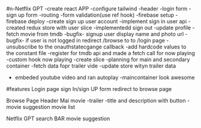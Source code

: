 #n-Netflix GPT
-create react APP
-configure tailwind
-header
-login form
-sign up form
-routing
-form validation(use ref hook)
-firebase setup
-firebase deploy
-create sign up user account
-implement sign in user api
-created redux store with user slice
-implementedd sign out
-update profile
-fetch movie from tmdb
-bugfix- signup user display name and photo url
-bugfix- if user is not logged in redirect /browse to to /login page
-unsubscribe to the onauthstatecgange callback
-add hardcode values to the constant file
-register for tmdb api and made a fetch call for now playing
-custom hook now playing
-create slice
-planning for main and secondary container
-fetch data fopr trailer vide
-update store wityn trailer data

- embeded youtube video and ran autoplay
  -maincontainer look awesome

#features
Login page
sign In/sign UP form
redirect to browse page

Browse Page
Header
Mai movie
-trailer
-title and description with button
-movie suggestion
movie list

Netflix GPT
search BAR
movie suggestion
